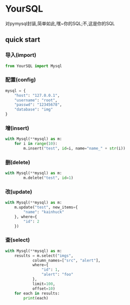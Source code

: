 # YourSQL
对pymysql封装,简单如此,嘿~你的SQL;不,这是你的SQL



## quick start

### 导入(import)

```python
from YourSQL import Mysql
```

### 配置(config)

```python
mysql = {
    "host": "127.0.0.1",
    "username": "root",
    "passwd": "12345678",
    "database": "img"
}
```



### 增(insert)

```python
with Mysql(**mysql) as m:
    for i in range(10):
        m.insert("test", id=i, name="name_" + str(i))

```



### 删(delete)

```python
with Mysql(**mysql) as m:
        m.delete("test", id=1)
```



### 改(update)

```python
with Mysql(**mysql) as m:
    m.update("test", new_items={
        "name": "kainhuck"
    }, where={
        "id": 2
    })
```



### 查(select)

```python
with Mysql(**mysql) as m:
    results = m.select("imgs",
            column_names=["src", "alert"],
            where={
                "id": 1,
                "alert": "foo"
            },
            limit=100,
            offset=10)
    for each in results:
        print(each)
```

